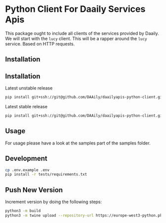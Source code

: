 # Python Client For Daaily Services Apis

This package ought to include all clients of the services provided by Daaily. We will start with the `lucy` client.
This will be a rapper around the `lucy` service. Based on HTTP requests.
## Installation


## Installation
Latest unstable release
```bash
pip install git+ssh://git@github.com/DAAily/daailyapis-python-client.git
```

Latest stable release
```bash
pip install git+ssh://git@github.com/DAAily/daailyapis-python-client.git@v0.2.0
```

## Usage
For usage please have a look at the samples part of the samples folder.

## Development

```bash
cp .env.example .env
pip install -r tests/requirements.txt
```

## Push New Version

Increment version by doing the following steps:
```bash
python3 -m build
python3 -m twine upload --repository-url https://europe-west3-python.pkg.dev/one-data-project/daailyapis-python-client/ dist/* --skip-existing
```
